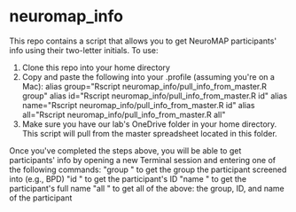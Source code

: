 # neuromap_info
This repo contains a script that allows you to get NeuroMAP participants' info using their two-letter initials. 
To use:
1. Clone this repo into your home directory
2. Copy and paste the following into your .profile (assuming you're on a Mac):
alias group="Rscript neuromap_info/pull_info_from_master.R group"
alias id="Rscript neuromap_info/pull_info_from_master.R id"
alias name="Rscript neuromap_info/pull_info_from_master.R id"
alias all="Rscript neuromap_info/pull_info_from_master.R all"
3. Make sure you have our lab's OneDrive folder in your home directory. This script will pull from the master spreadsheet located in this folder.

Once you've completed the steps above, you will be able to get participants' info by opening a new Terminal session and entering one of the following commands:
"group <first two letters of first name> <first two letters of last name>" to get the group the participant screened into (e.g., BPD)
"id <first two letters of first name> <first two letters of last name>" to get the participant's ID
"name <first two letters of first name> <first two letters of last name>" to get the participant's full name
"all <first two letters of first name> <first two letters of last name>" to get all of the above: the group, ID, and name of the participant



